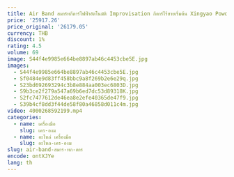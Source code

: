 ```yaml
---
title: Air Band สมาร์ทกีตาร์ไฟฟ้าอัตโนมัติ Improvisation กีตาร์ไร้สายเริ่มต้น Xingyao Powder
price: '25917.26'
price_original: '26179.05'
currency: THB
discount: 1%
rating: 4.5
volume: 69
image: S44f4e9985e664be8897ab46c4453cbe5E.jpg
images:
  - S44f4e9985e664be8897ab46c4453cbe5E.jpg
  - Sf0484e9d83ff458bbc9a8f269b2e6e29q.jpg
  - S23bd692693294c3b8e884aa003ec6803D.jpg
  - S9b3ce2f279a547a69b6ed7dc53d89318K.jpg
  - S2fc7477612de46ea8e2efe40365de47f9.jpg
  - S39b4cf8dd3f44de58f80a46858d011c4m.jpg
video: 4000268592199.mp4
categories:
  - name: เครื่องมือ
    slug: เคร-องม
  - name: อะไหล่ เครื่องมือ
    slug: อะไหล-เคร-องม
slug: air-band-สมาร-ทก-ตาร
encode: ontXJYe
lang: th
---
```

  